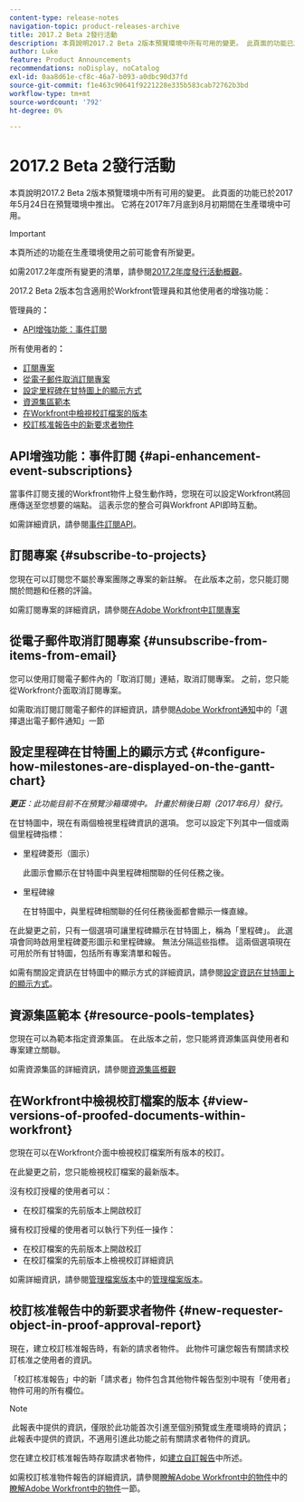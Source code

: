 ```yaml
---
content-type: release-notes
navigation-topic: product-releases-archive
title: 2017.2 Beta 2發行活動
description: 本頁說明2017.2 Beta 2版本預覽環境中所有可用的變更。 此頁面的功能已於2017年5月24日在預覽環境中推出。 它將在2017年7月底到8月初期間在生產環境中可用。
author: Luke
feature: Product Announcements
recommendations: noDisplay, noCatalog
exl-id: 0aa8d61e-cf8c-46a7-b093-a0dbc90d37fd
source-git-commit: f1e463c90641f9221228e335b583cab72762b3bd
workflow-type: tm+mt
source-wordcount: '792'
ht-degree: 0%

---
```


# 2017.2 Beta 2發行活動

本頁說明2017.2 Beta 2版本預覽環境中所有可用的變更。 此頁面的功能已於2017年5月24日在預覽環境中推出。 它將在2017年7月底到8月初期間在生產環境中可用。

>[!IMPORTANT]
>
>本頁所述的功能在生產環境使用之前可能會有所變更。

如需2017.2年度所有變更的清單，請參閱[2017.2年度發行活動概觀](../../../../product-announcements/product-releases/quarterly-release-archive/2017.2-release-activity/2017-2-release-activity-overview.md)。

2017.2 Beta 2版本包含適用於Workfront管理員和其他使用者的增強功能：

管理員的&#x200B;**：**

* [API增強功能：事件訂閱](#api-enhancement-event-subscriptions)

所有使用者的&#x200B;**：**

* [訂閱專案](#subscribe-to-projects)
* [從電子郵件取消訂閱專案](#unsubscribe-from-items-from-email)
* [設定里程碑在甘特圖上的顯示方式](#configure-how-milestones-are-displayed-on-the-gantt-chart)
* [資源集區範本](#resource-pools-templates)
* [在Workfront中檢視校訂檔案的版本](#view-versions-of-proofed-documents-within-workfront)
* [校訂核准報告中的新要求者物件](#new-requester-object-in-proof-approval-report)

## API增強功能：事件訂閱 {#api-enhancement-event-subscriptions}

當事件訂閱支援的Workfront物件上發生動作時，您現在可以設定Workfront將回應傳送至您想要的端點。 這表示您的整合可與Workfront API即時互動。

如需詳細資訊，請參閱[事件訂閱API](../../../../wf-api/general/event-subs-api.md)。 

## 訂閱專案 {#subscribe-to-projects}

您現在可以訂閱您不屬於專案團隊之專案的新註解。 在此版本之前，您只能訂閱關於問題和任務的評論。

如需訂閱專案的詳細資訊，請參閱[在Adobe Workfront中訂閱專案](../../../../workfront-basics/using-notifications/subscribe-to-items-in-workfront.md)

## 從電子郵件取消訂閱專案 {#unsubscribe-from-items-from-email}

您可以使用訂閱電子郵件內的「取消訂閱」連結，取消訂閱專案。 之前，您只能從Workfront介面取消訂閱專案。

如需取消訂閱訂閱電子郵件的詳細資訊，請參閱[Adobe Workfront通知](../../../../workfront-basics/using-notifications/wf-notifications.md)中的「選擇退出電子郵件通知」一節 

## 設定里程碑在甘特圖上的顯示方式 {#configure-how-milestones-are-displayed-on-the-gantt-chart}

***更正&#x200B;**：此功能目前不在預覽沙箱環境中。 計畫於稍後日期（2017年6月）發行。*

在甘特圖中，現在有兩個檢視里程碑資訊的選項。 您可以設定下列其中一個或兩個里程碑指標：

* 里程碑菱形（圖示）

  此圖示會顯示在甘特圖中與里程碑相關聯的任何任務之後。

* 里程碑線

  在甘特圖中，與里程碑相關聯的任何任務後面都會顯示一條直線。

在此變更之前，只有一個選項可讓里程碑顯示在甘特圖上，稱為「里程碑」。 此選項會同時啟用里程碑菱形圖示和里程碑線。 無法分隔這些指標。 這兩個選項現在可用於所有甘特圖，包括所有專案清單和報告。 

如需有關設定資訊在甘特圖中的顯示方式的詳細資訊，請參閱[設定資訊在甘特圖上的顯示方式](../../../../manage-work/gantt-chart/use-the-gantt-chart/configure-info-on-gantt-chart.md)。

## 資源集區範本 {#resource-pools-templates}

您現在可以為範本指定資源集區。 在此版本之前，您只能將資源集區與使用者和專案建立關聯。

如需資源集區的詳細資訊，請參閱[資源集區概觀](../../../../resource-mgmt/resource-planning/resource-pools/work-with-resource-pools.md)

## 在Workfront中檢視校訂檔案的版本 {#view-versions-of-proofed-documents-within-workfront}

您現在可以在Workfront介面中檢視校訂檔案所有版本的校訂。 

在此變更之前，您只能檢視校訂檔案的最新版本。

沒有校訂授權的使用者可以：

* 在校訂檔案的先前版本上開啟校訂

擁有校訂授權的使用者可以執行下列任一操作：

* 在校訂檔案的先前版本上開啟校訂
* 在校訂檔案的先前版本上檢視校訂詳細資訊

如需詳細資訊，請參閱[管理檔案版本](../../../../documents/managing-documents/manage-document-versions.md)中的[管理檔案版本](../../../../documents/managing-documents/manage-document-versions.md)。

## 校訂核准報告中的新要求者物件 {#new-requester-object-in-proof-approval-report}

現在，建立校訂核准報告時，有新的請求者物件。 此物件可讓您報告有關請求校訂核准之使用者的資訊。 

「校訂核准報告」中的新「請求者」物件包含其他物件報告型別中現有「使用者」物件可用的所有欄位。

>[!NOTE]
>
> 此報表中提供的資訊，僅限於此功能首次引進至個別預覽或生產環境時的資訊；此報表中提供的資訊，不適用引進此功能之前有關請求者物件的資訊。

您在建立校訂核准報告時存取請求者物件，如[建立自訂報告](../../../../reports-and-dashboards/reports/creating-and-managing-reports/create-custom-report.md)中所述。

如需校訂核准物件報告的詳細資訊，請參閱[瞭解Adobe Workfront中的物件](../../../../workfront-basics/navigate-workfront/workfront-navigation/understand-objects.md)中的[瞭解Adobe Workfront中的物件](../../../../workfront-basics/navigate-workfront/workfront-navigation/understand-objects.md)一節。
